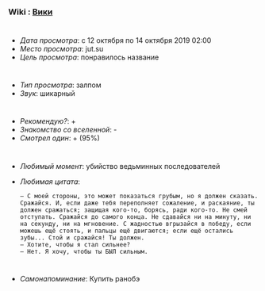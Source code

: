 ### Wiki : [Вики](https://ru.wikipedia.org/wiki/Re:Zero._%D0%96%D0%B8%D0%B7%D0%BD%D1%8C_%D1%81_%D0%BD%D1%83%D0%BB%D1%8F_%D0%B2_%D0%B0%D0%BB%D1%8C%D1%82%D0%B5%D1%80%D0%BD%D0%B0%D1%82%D0%B8%D0%B2%D0%BD%D0%BE%D0%BC_%D0%BC%D0%B8%D1%80%D0%B5)

#

* *Дата просмотра*: с 12 октября по 14 октября 2019 02:00
* *Место просмотра*: jut.su
* *Цель просмотра*: понравилось название

#

* *Тип просмотра*: залпом
* *Звук*: шикарный

#
* *Рекомендую?*: +
* *Знакомство со вселенной*: - 
* *Смотрел один*: + (95%)

#
* *Любимый момент*: убийство ведьминных последователей
* *Любимая цитата*: 

    ```
    — С моей стороны, это может показаться грубым, но я должен сказать. Сражайся. И, если даже тебя переполняет сожаление, и раскаяние, ты должен сражаться; защищая кого-то, борясь, ради кого-то. Не смей отступать. Сражайся до самого конца. Не сдавайся ни на минуту, ни на секунду, ни на мгновение. С жадностью вгрызайся в победу, если можешь ещё стоять, и пальцы ещё двигаются; если ещё остались зубы... Стой и сражайся! Ты должен.
    — Хотите, чтобы я стал сильнее?
    — Нет. Я хочу, чтобы ты БЫЛ сильным.
    ```
#
* *Самонапоминание*: Купить ранобэ
#
